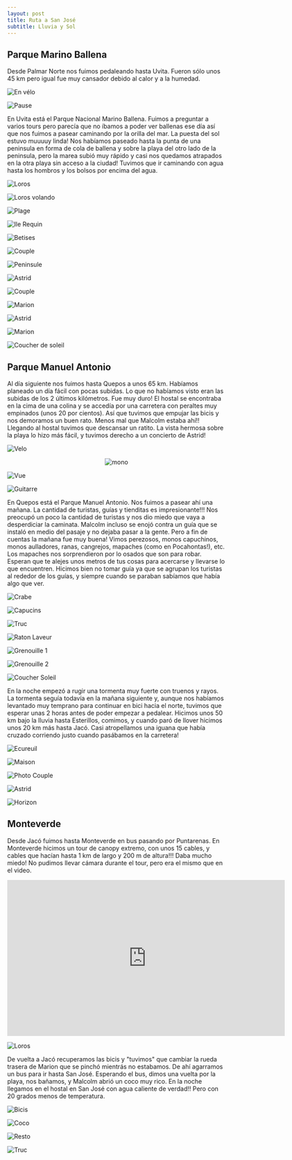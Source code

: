 ```yaml
---
layout: post
title: Ruta a San José
subtitle: Lluvia y Sol
---
```



## Parque Marino Ballena

Desde Palmar Norte nos fuimos pedaleando hasta Uvita. Fueron sólo unos 45 km pero igual fue muy cansador debido al calor y a la humedad. 

![En vélo](https://lh3.googleusercontent.com/7RTQEHalKLNj0cTx-_vedixbrDaIIo4dLC5CR8R8037Bwq1O5IGFjY-K2TAJla-IFADq2Sdzs1mgTb1t_dsWuDw8N8r0LiUKIGbHSqhMYjm1mrFRJjLtAoWG4T1KYBXsIL6dqBjQVdLw-aacWjAFHw896M9HLCRzrcoqjFrPMAYzChQkqac6DwWyMQvoG4LGddNOxm2ugQ5EcE_h38CHqZrwX-AOqPTi1ruVRDv-5YdCedumWeq5gJ6IjU-QQ_0frX1nk_qJr8BPwx8UQ2vLFIJQIZMHkeuB-zTRXHL4RX7yHNb9zohj_tR2sEZjuUnbvYZ76c_L5_9vSy-teBaC6PvurRsjVgNw0bbTtC5ePyy15lV-uM2enlaHpBNOSrCqp_iem0it7_wKLATdJW9erDAT4rZsQeYHo0lvwYmTJ7eClcaqaCJW0WK2oRNx2EIG6zFepmtRS0hb-IAGvINKK1VR1KKIODHrG1mQtPW9r8BQA44HAEZVvCnqCkBQkgk6cqaATBR8_7S2wstYycXoQRq3-clhmTlDrelzgg3lHlTJkksQV_g_kH8Gv8ue2H5pKcv7v28hZsVC4CRCqvlYzt6hoHcNeIC_P0Q57INHA7ahz_wfmwf1OOEBdIHa3bU6FKAA5OV1PEctlCch9Kp8AV5AKcwvhvppQw=w1215-h684-no)

![Pause](https://lh3.googleusercontent.com/VE6_hxT0IQjSUuDskDRT-f84TXv71Ii9Dn1_p6MD9auFgzDsSU0UJeMLrkQp1BT0hwuOGcpEHTKwSbWxPxJhgLLaHTqVWOrvczx_NwKkZqC1TsOH1GRO-7q3wmuPUEOHHHwucHxotdbVK-yRy5h22LNwCqDTaojysviLb2Evpy0SJ7BsW17-AFcuDRtM3sdJ1Lv38QgQPCNE_2CjrL4st-8uIjwkuriiCnGSDv5h1wYLo5Jc7BeeVbFXU-2Ym0GHqpnGE3FC6OKsNwTn9olL0Jg7zVpCMhzR0Dn6iKZGXQfZ1Jni_8gqm9820olxNIvojHE_xtrKasikrH_I16I9ImN1RQkFedQMdHthIYegy9C_7-pcx2DAZoiaR1QAZnqqXyFedPTq4j7GIkHi13UlIARevbCyCKiYg6Zd3dxBNZVWOQuBvlE-AMfnnNmbCEsj0OafJwY3VOFoa9zd8Uq6xOsG_sqYnezVVYmo_7l6toGpnDuYw77gL4xpAVxoUfNZSmpM4p95_ziIxljkTwQxbuncsbwEtiaZ20VNFt8yEciUuXrKqdZu-UeBtDEktbk-VKaZdwv5QL4qUnFu_z8fjKnhAXK_8LuihgkdL3OGHYfSW8w0mUA_Q9P80MyyG_DLZj-thts1AI0tl4s1uPpIsfn81N6NL52PYg=w1215-h684-no)

En Uvita está el Parque Nacional Marino Ballena. Fuimos a preguntar a varios tours pero parecía que no íbamos a poder ver ballenas ese día así que nos fuimos a pasear caminando por la orilla del mar. La puesta del sol estuvo muuuuy linda! Nos habíamos paseado hasta la punta de una peninsula en forma de cola de ballena y sobre la playa del otro lado de la peninsula, pero la marea subió muy rápido y casi nos quedamos atrapados en la otra playa sin acceso a la ciudad! Tuvimos que ir caminando con agua hasta los hombros y los bolsos por encima del agua.

![Loros](https://lh3.googleusercontent.com/KV60VMiXahLaCx2gUMEOts6SG5kdD_hh8pXQogZ5crz_frbdCsQCrXLwuGx8fk31mH8z4Z5yYzAdC6p25Ky0X3yRwXgp7TkKPlIbcvBjpAzHUxFxn52M643m_GkC9-9sF6TYbBC-6CGHwmkyQ2B1mGKvh2EOp5AvFs8_adkcL7p0ebZJ_5GXtHTgy8sdkIetqhbAEuW0QD-NxJCi02lf5T4iFGdJlD-FyTIUFj8STp3IWATs4eHZMmL0fFR7hLSbRLSvJhAdgmZBnA_s9PO6hDDhZDLHkg5gfgEP6tsxd0MXufcWk4LTTpzbs-F84Lo7IUjH8xYpbPYyrCzvnU1ryIhoBaPavTNpiVfS35XPCflOP0NJQxnUM3EKYg311Mq0X5x1_Ffsge6-yVMq9IKO6r7-gUF4RMqVQUhrTc5uCB9s0m-_0vAZN0wqcfcgz7bjO2C1EIaxNDDj0q-zjRwfVfY1mvCuMCdrVjlA2-zEa7b2BtY-Nd7AzYpUrhyMud-NTmHqqI-z4wRCM2BikOn0oj5NkXQIH_iMEG9PElx-tGxXvYvxuSS7463qBZVOMDxc2F8_qEZ48M4TM5tO1RTVH4edlpCltV9hGif4em1--4kDJskgXfiu-1eB-mhKu6tJed8GXSLQZe_yGccAkj1HNJ2s3MzG6P1POw=w915-h686-no)

![Loros volando](https://lh3.googleusercontent.com/opqQVqDZ4dxDnLxvpuT4Jlay23XWVe09ZAq6_LrBFPQ-gYo6SHVfhmgi9lNSL8Ody13Oncj-aH-Pxja6VNV8orgK9ugZhfiCq7nbwUwFK2WgXP7peRL7UAg-xP_RwTVT0a89zLB3KwnThy8y9hWPZIrX_wESipDphoeApz58EE5HRr9ZzIIDdWSu_5BILSUhxOrMgf6fGvH_U6UCES7WgqP0ubQ_uY3ThatDBS7_Xc9nwNpN55Is0CPAXLW6EOGE-4HtGCaaSB2DhuS3M7RZrjzEMATnFKSIsX_EMbc7yYNkPFnFIe2Ygujrz8PhVhgUH_IwgA1lEZOSlZioJzq9_OId0JC_vocMlEr3ZoXN7zOSFse4_zu1OY4Lav0j4Eu6sbTogii-4SqdqGj7v0aVD0pbH5Ieg6WQ5Vb_CJrLVqieCZuMTSv2Baamy6kjMcMUzJVR34DDyp4LeL4P2bOvsf2aadSW5zkKIf5mnRhh5AS2TNFDtT9Snnfg8gHkQYNNvrQDpk77dy0xInp9HiOMZLbOc62bic18L3dud6nrfFzYBYxJoeRFkw5kx4wjh9JX065qXArk9f8YwVpu6vEgOp7S_q7_aFl3ZrxdGBhBLsGLsGkgx1x1kZQIItf3yLWTbncTQ8W06XCioUZIpQD44oeOeMJO2sYapg=w915-h686-no)

![Plage](https://lh3.googleusercontent.com/r4dx_mUZhbZy0Gdmvv0ipvQdqVQFIZzNDrNZSmtEjHbbesqZlAO5ngkvhUHMOk8pgtYfHlz5xNfum_LjHi_8mdRtvaHq4JOOoylNasJrnE1LdzUi9GYsnCMc8ac0RI_xzpkP58XpV8IBbUZUrc4fks86uNEcxqD7AbNtYdUomfsYSgb5YtVJTO21mGyE78pN3IPY_XFzH9187hHYiNmWyD32xg5MmWIDkCdvB_T7KPYPxpbpQicet20YuV8Pmyoqbsctq1X0UlsdvBRjNi3odSrG6g7UcjvhfU2wUOemjcCOu5QO5bVr6gBB-6I_PVGuJBMrRAdBifkdygVQE78or9wPslEUW544rIJQLaqezLhzpLZBE1llCD70KD6CSG8e5R6rNthI57zOFZlKLMRuapjjxw3R2cSs8IQMDX36gMeZn6ovU5IbHzSNuqixmXRPWsjByiUHRbL8XuiJK_Ay0fheLU0_Ez1jEjuAQnCxZn0Sok5BfuDZYLeT1IfGWUb22SlvyagzNyhv-QRMOJGQMj2fUBE2-IRyem885s4qmsnrJnOU4wqeKaYV9iM0w6HqjtodxfzwyH8eHYf9JQ2WWNH1_kIs9klJmYyQDuplRtiOXBb6l9IxXHiEMzsQxLKTzwo4CyCkEfFiS2-cdbv5QibkDu5-R_o07A=w915-h686-no)

![Ile Requin](https://lh3.googleusercontent.com/zkcvSIOgBP8h87DuLllAeNESDw8-aHRoxtRHtFq5Nqg_aKuUHUB7Eyxv71fEoEVq-VysiAMy89ZPohf5pO4tbmQmhjt_YkZYlDp1mABzO00uBmx1CtsmxGseeEx1l1xN8EGEttgDGvnFbT8wIBmRRbtmGHz1Mx9pEk1MeNW5ywWW7GFdvxXt4XgowJQlUuUUDXAz2Y1Bmk3UWrpIFYn5LOFWzwzr4vMvCdffJHNqEuxcRbYhliOFxo8MreR3LjosOuEvC32_k9aCUIu2lpqC8DX05cnl943qEAu0eKRYoxgr7U0KgOJPomUeT5smSSRVNk494Hhbi-4KY69THhd5rWGRmF-MGIb8DhHxEYv8zIKJYjzoiefSSKE3kkZlmDcWEESN22R7cu6w7L1DNJQI3atWrLaMEqxHGSDjcYEkma4p3i_NCtZaOqYAvMxuYRcD03KkbYi9cOGOPp0v0Lm8sfc4IWC_k_kjqO5PO_CmN6ifZh6QIB9t7Dpberk2HY3uJdyugWq-PjdA6TH6_DkQTxm5H7qdmT5gat8PBILWubzQQh1gOlyDmM6caRkoFEpIATCwp0rGCL3usQS8vMPobCscpjNEZWhOj_bWpJ-8e4o7ZVMgP5zLLT1ftaq4S8enbScMs0KAsz4wEI2Aut5Emk4s5SBUePExJw=w915-h686-no)

![Betises](https://lh3.googleusercontent.com/pjb7SGx0rB6U22CHXjAXVArogwM_xhgo2usO4JihVm8BmJZjEYHhLYnLkd6wintg0UTCS-S940fQAjqHO0YOC4sc96oLw249uTHosCEiaaYe9PoWldbstlWz0DGcXwCcc9cGWooEEwF1rtiCZnF7p1gv9l-iQMOcEEBQl5fSyWunXNXVBsZAWW0jEcSFNyILkQsuFN8wck_E-66b3AK_OM1mm1DuqLGtiZGvGckbLbqcVfqjHB6qzTVdUMCKIqiV39Bgjc-RJQHY-b50lyXlVPOOLptqVx6EUL3pkpKw6GLEYP4CNqICJdiE24EWUECmD0LRStglXEWsKt1XMeT6dhk9HRUzOv6vOposVe6FXpM6VeEkkEw25Z07oz4IuZVOVZQDiB1NjIAkLgajxVM2QzQUbDsnTX6GIF105L-XHmCjpQvb1sYuG-7QNKDs9RvbtYiHcOV6myGoY9x7FwR_3HBg4ueyPBYH6x-kd4HoqESA95niIAqF9CZNaTVd2faZXJhYX6_9IEmMHwBiGR-hed85mvamiPDFfMWqLoS37eRl_bIUOPkIEdDnoDs9_B7lQyeRtLbGPvGlaAGgYlJC6WRJwvDd5cIZM7o6uoL6SFFHESAlVR-stbhHbgEAmeg7neDK0wY4g1fSTPeH20NEt8-s-uSuHN3C9w=w1215-h684-no)

![Couple](https://lh3.googleusercontent.com/RUcWGsTEkIr7XyJUSKTaeZvsjgeHe9QvTiLCG2hMl3bcRRn0NZ9x5Gxcd7HCCoJJgz6Tvivdz91lF8bAWeW89NrAfoXc8fF8xvbG6hTpHUDVfJwY3A694HJ-2vu8vtAm20RhPlcv-_XO40rir468lQf7eYm8RnDsLlFt7vERyULuDrw6uiuGUNTZ0WkdeJsOSC9IF7zsOGYx6SoLUoI6vy01QujW_lkgu1InBncNOedjvE7c5j013AGqrZPG96OMmnzGdCY24kNiZ8fCQqgaFCcM8xsrvFWx1MW761P7RgANq9ZvH6cZJuGMWoN-0zJkxUE9PS1msXeaRbQ7vPtZcAJz7XKg4JB57avYLFD9QlRqBHOf1xEKkGTQypH9Wjv4GAx1tLiKZRBdPBPDBtr5wFL9bInANFuUnjFtP_nX-22_BnX7ku-wxNkih8sIU3_PLjHSsoaMklahPdBlau8yZ1wb_TZSx-HUGVwroIptImDGRLTIW-JTBcyuBYDUx1mdtlFmcJFu0fqYEyOrfVteiEovJ-1ERT8jqqt79Ql6ACqTu5K3X9dF_OVYtRysLkmOKvvgXBmUIpXsiPMJGHPfu_kaEWtYE63fAqfSXHJ0lhY8bGnj60raVZ3VrNEP50A62oZc-BmYH5eA99L8WdGLbWM9aq5bWmzIlg=w1215-h684-no)

![Peninsule](https://lh3.googleusercontent.com/-EMEnirFzt4SwFyuS7ONOcKYNQicOTpbXbTG-j02-60C1YQ2_17a92jj611teCUrWA4c0tK0EqjF2iq_9fag9ACQl-Y8YFjq518kMNxiTpfI_zjDXPJxjZapfLvKl_bc9hF0nTnHIL39rPzuoFSHrcPdTNDz6P47h6cGJhd4rzerKTxLwsyVGU8i1VkLDaEu9XAAvtnyErLS4lykd6CVflDbxj9lCgkHHrGhIZOGY3ZhI-9sJYGZhgIGapEjWL3yx3a_4x4YDhvLSSuKxNLsxCVvf9PC5W1LFDPXtMTtu7d-xzm212IRjQzugn-zSb-rM5IEJWsL96IzSqAYBWtHPH4SRFqVkj55uclFwt_qBZfEiSMwJORGYK0lL9_a5vPSjBEUtW21s6f9A_UEc94fCPJSou0cfMIOYsDO9PeNYhqU9-LZBvyQkMtwkn92SVHPXurtvPS3OEAqWpA6gKQARXYaSMIbR0z2sYL-9mmbu910CGQnHCtJg2awhxZPvBMhP64bOrzLcGoYafIc1k3eb91wsTpRx7xZNtOWzNCMcXhxPMaaY-et843iroo_LfZ-E7PX6_HTIYqjB__WjHlJep9OyvmmU4TIxwlogZ-h7pV92NFHAeZ9QxROsTMfEDoA6UNG6EvfbmnGRZTq06HGVZ2Y5B1PKplppA=w1215-h684-no)

![Astrid](https://lh3.googleusercontent.com/Qd1w1Z-KRfzAXGLdNbnPLsC2HovLdpT2VmDdidCzFhlh1NGUs6A-PTwjhRDxvGVQegm3uQg-VnOdP2i17GWJL_Oq27k9lW-yT_JPi1g63usAw1I9pb7DEDu0IVzbFD5qsygQtSvV_-3iHdp4mDTdjpcmpWqb14fX0h5QVojUVooWq5dHRynfrAMEzfpc2SdhUmgZQIkmOvfYXw47Eqpu0ziJDPk_7UYHxitKNLnUi8A0VlrCDW1flcwBL0v034Lg2oeZqOhOMlcnPgaC-nvOFfM7nIFG7lxzdwml2FRqIviz8wK-rySXz6xWtWvOwH-n6JzmSKRKhZElL_OIv6bdJOizSR2vrttaQ75BfO_9ehU-qd_pcz1oo-WUD-CDlDOZUjl2T2V-ZGfmCd-JVuuBi3wbDNc_IXMYbyrOVN77VoBqouvlt_wJ0-Eio6flwzyEqADG2w_wEwgnkrN59Pg3GXqlM10LP4vqnDIdAaAo8WyQfmZ3l4Hn52aLMO_xPswktlRIPRoQKaAzPyNBnnywbv5C0CQikDDTPcMAYJAb_r7sxP8eiMXPgw-3qrfc36wvdLTn7SMYXvYe1gEGpgTm-tEkLCnxAIYOArBdZwVZrEYzl_1MjYxu-nhG2KwrXLVMVN3sVSN9QnRzmw5OOTMUR85Ll0iUTXcemA=w1215-h684-no)

![Couple](https://lh3.googleusercontent.com/C24RSitxvGWsZzVhwkoevbYgtIhhTLTHXrgE8uTk2LzUcX9BY0Idb8rvZzGdyjk6-dZXtK_O6fPzTeJtORVMzN988Gi6_TXR88wRrq40n2AGbq7fFKGcEZhW71M6LQZR3kxqcXOuwtl1xbNDI8Fx-9k7UZf5ibagx_PFbzzYal95jlv8c8ioKGuItWKipwXiQNfY8voxlK9DXAzkksLDdlAyIvs_JVkG3OWmltgaDZ_jrUxSOCWFFEbSH4bTVj7MWZksAQIK1XW5ZL04YiCFTwYFilYId3k08vLgw8DnscJWc57fkC-sVspQ8b6sPlpQ5M5foUpWEKz7N3w8agQcG_32iDsXLJefvP_eR-vVYEheK_HaTULTYn7HTd3JG2Zfg2iOfd_aeXE1rD0qMWFv5yx1G4pAnDPK4MXgy7nAzPTAwZjnGJ-MbCNau_gkPnA2dqvtRPbeetzC87GICQQpjJMOe43EaOCXrt0F61_zBKDwS8azC-zbrmbburFEN_JvcVkYUfpppMWo2qDisrMNqJnoj9JqZ4CXfTrm1PLz56rQFRAouh-n7gHSfFSzrPUHecORbSOmggVYVIIASW_uKQCi1OPMb1usT92mvV-X2X2kUAkgqM89zEOqHINy-qqnKOaBtQnRyZbrSUMmyLk5avWro121YNVmCA=w915-h686-no)

![Marion](https://lh3.googleusercontent.com/Ak_gjoCF7ywE7FwKc2ythKFd8MBsHj2DCqpGOkb-Ww5UONhjwMSTHxRj1g1_ez4hueaTokkLVQR8odvJmSfObARipf4siv2RYMy-qTTdzBTPkxAFw2tNBKEbdbfCaTzui1wqeYvrA7Jzkxa8JIZJZxsSRxVRFc8pheu7tuohk5vlKrweKWxyZH3e6Wh9_2VwX15l-AxKePlj-b_AvxR1gWIu1hOuZs9HrroH4xv6pXTkIz2BPmao2KpZkByVvn9M3umm0_-uWNNYTyNquKBmDuKY1ocH7PXJaSKn0dS8n5fcRPIogQdYKCT1lp9lA8pDonHBDVqNZY8M10WAPA6gDeGgnUddBpofNg33PYSC--E6Wv9aaMrEkbRbTU_rZx_6WuvCUxWvrLPz7LbzrmnyQCRMlwWtWBb2LafH10usNkSYTAOjIVZ5aMRKFAxXyRZ3FzIqBizzowsHzaW16ZuCi1uKOzp37DK1iBwgRSQ8APmJTMRJpQr98v52zsaKSysezfsy207a9qYrFGmq6jvZ6iYQuh70yCP1RP4P5uGTT33d7XPvaJ5sKQMUOr_b39UuMjslr7364dR5-jeLi3E4PvDRwElhFfVv0PRmh_-nwGZTaYM7TZJ5rGERYgQc1FYlZhyYBHzUiXVxDd63rQdRjalqMqOmLEoJow=w915-h686-no)

![Astrid](https://lh3.googleusercontent.com/Xpbrfho4M4fcGc7ERLa8xsBay0HqTPFBDa9OGhCkP1pLCFwv5Z1ff27J-e4OnK2VGwLC0QxsurCNdOyj6INpTzwAwiG1JmVnTFJ1W26OCJPkfe7n30iUwkMUtLADsXqjLDUqTMmQWp91jGTY_toYYQjODWtJqG2MZyE_qDUiH7xOTzYg-qHzO3DTHSMo92Vod8kzMFiIxVKuqsvS5x3Rbu8K5pYY3sb352e0fzFh188tu1MuagAPpSfM2f0iEhGN70CwdC82RsvdretuvbnR601QwQNaX58sC-BkTx6vbkHefr8vI3aRprKzjLrxElfsvXnllJEI5TEp0dNQlQTRvrbbV7UD7yyx29t7k9uwtDOU22a_nyhNo2_N7-__bon-ysVDhmAAeJ8iDUbp764-wZeGmwygpEczGjEjeFm2Nwfjstm5EDDjqW6D7xOMmuCXzoQAzzVH3wbV8j8515mnu1uh_vNkMC_CAW_3n-POqYJ5OIF6yfvy7X8rWh_x_oxCfyVimr2Pc8y2BbZoHMSXM0tJ_kCUmhIeme9mu3u2Zcitp6hale99Jcza8pDTZDdXADeLkmjr6limqgE1HebqO7xbZrwqpcDFbJvOcLVbUUOkfN44IfrEp5PB2q7wxdTlqsGFMgiCehdR8KjHGHYCIEbfR7xLUMuECA=w915-h686-no)

![Marion](https://lh3.googleusercontent.com/m1wtfX-2YgSCvkEZdCWsp2Dc9DyMNaAKbbwzyiUnlF77F15Gu3l-AOtJFkGfMNeYI6AsH-qNEIfzVjTHwlq8c6syLACmmuGbuaaFss9tf8QbsT1l0bwlTvN9Vr_EAjoLAvFabFuEM1uOWoFCbeXsPbP_VApPvYP-g2jGT8_gltQePipxfWtbdMn04mRV_UWZ2tADFPrzFVsotpPUp6fyUh7CNB9Ite1YIsxHp60Fh2fbk4Ubru9fSpgQyGZnx-9s0k4DwJMsHOqDkY3Ib6uCV-bCz_lZ-EluCBU1yxp7yvi-DcFJQgrpPN7RhktYgRL1hZF474-lXGlBA8dH3LM7bccogcdCBHIJ0fB50lJ0AbY8ikB1ewhMrlCPGvYwXOWH_P55iFtqErjxugei0DRBNKAVZTQKjpglXYiDkbQ-XIqboW5FdL78jd_ozGPh31khJxSFJblSYGIQWn9lDIgUhPFXM9f1_2I-lhEOtY9Nb7N_a7GQWroencQVX3yWiFOVcnjNWX83IV80BBzkJZWoJGs26FAGjtc0FFb1awdhhzAqdjCL5Yl7_AfTaC3bZIi9i4vUxIGhyigmDfw6wMGTFpXLQwBRHSWh3MgmV6FY6i5g5w8cDoeefGTMx_sIF-9nJ-vPzoxMoV-nq0lVF5K8e2MSxZDdUtOnVQ=w1215-h684-no)

![Coucher de soleil](https://lh3.googleusercontent.com/_WId7Rf-jfTbpYDGSS3kPy0pBOEJQnwHhrcWG7pjV_WHdxra7A_WkqGCiVbd54cz2vJyWEPyYCKkcYgvFoQD4ZFbVjWQ_wgOU8hl5ukFlQsGdh-8S62rYF4U6MxPDpy38a-7vc7gmyQ05xZTwTVCY8N7M_2H4hVoLVRAPql7A32MC4h5jMMkDs9Qv5WAsJHt3kAIeuX2rAkEc5YhDI7L-EU-AWX8K0UKaTH0BjIstV6j-yyHHgL1GccBx7Nw_jT1SnuKzO5qCnWHSVqO0VePwN7wXc8SLVw47wlS4aRipZ7SkBGpAI-x--3qhBY9PRS29-U4kW7e_E3Vy13bdsMlIBzUeKYJOewL1Z3TmVfZdhK309SoMxSjkOJrpWyhDD1oU-mGzPbAWl_eGw8A5lS7GrCRdv6qNgszQ8SxohfjWeYM0FGy-Fht0XGvMNWpLvU61xpfKMkzg5H4YvN-EDH1AFccdR_iAl3Tp8cKRZsee7AONqbexoHaj5G8ATxyth5m0v1YTC7VMmZDGwGvYBz8tMoMTOCFMSGlWoBxn7yHqRzbfImCmDcLHvMLNk4-Zln7n-XCq7DmYewxjWaBna9omUsdZ4d3KEvzlY53JdvXvhCYIOJQesTM0UWfxkyU8HBWxGQel83URDJGAEhjI1KHbEDzGh_KBpYyyw=w915-h686-no)


## Parque Manuel Antonio

Al día siguiente nos fuimos hasta Quepos a unos 65 km. Habíamos planeado un día fácil con pocas subidas. Lo que no habíamos visto eran las subidas de los 2 últimos kilómetros. Fue muy duro! El hostal se encontraba en la cima de una colina y se accedía por una carretera con peraltes muy empinados (unos 20 por cientos). Así que tuvimos que empujar las bicis y nos demoramos un buen rato. Menos mal que Malcolm estaba ahí!! Llegando al hostal tuvimos que descansar un ratito. La vista hermosa sobre la playa lo hizo más fácil, y tuvimos derecho a un concierto de Astrid!

![Velo](https://lh3.googleusercontent.com/6t6g59XZ7TR9RvCftB9S-DS2p_dPBkAyFVI7qJBEwyUU9FlMVbuEMPJ1uta8ex0XnPXPS3nyaPLPQXMNEdeA_w1C0ItNQrD5slZo2QbRLnX_5wB0EmYYzYIOlK8tTpAW1eImtFgw17Z94lTjAzyWsCYdkDQrcFlOP_8cY9CGXxamW3sk4h7t93JWS0fdahR-huO-qyj8RckzRuQ-TVnl6jKcnWmMRE5ytykgVT0JEWWUPqo9ebCH0bSNS-Kv-Y55rDxWAVTEuqr2s5N9x0npqI-_Be-uq6S_mIVo2ZJV34QFe_6ykYzmo2mSwgLSA-yLZp9OhGW8pyxEssJ4lgZbM5f50C_sEz0jwRv2q2YUgqZ18Xt7kVRHGs1NsL07QCbY7NY1t2foAPFqvHfbtkKy5LUXVnICaBJQWsLrR3ov_40BaYM4aL2gL22rEeBO2-yNmy0Bn7nd8nPIv9eS9VcbdOh59LhFf4maNraJg2pWINaqJvz6jVJwpmJ3e2vPly37xkuDfpmL1zFjv4UfnZflknJ9DZa0AYhlmF6R2h7rrF6NaHFmJnfOuPj_FVWEVipXePA3sa7fMEMWZAEgQxIERZNB2ZhM8FAqFo2WUdbHH-R52V0IV-cWYo0mzqwVj4Pi0ViNgYXLFTKVKvXxnz0cGnJCKCyluRtVdA=w1215-h684-no)

<p style="
    text-align: -webkit-center;
"><img src="https://lh3.googleusercontent.com/SF74EsZMcPkvrRTfqcxsbqUGI7eBrM4JLHYF4VVQG4zmzcQQnbnivAm5Rh0Dk0pqa3Gsdq2UTt77o4_anXIB2cQGijZY85lVlgsxf_TgVXkYLukN6bOOSX8sv6p8d7S1_qhd7duocmIKwhGtKsPdSZywRgSEWfYmRVEYXiRtgdosDLg6n-PI03HVZirwX-qsmQtZn0-lZHD4nZk3Pbp_w6vw7XomnWuK1PXS3bh6xnXhrFbdMP4AwN7_u9R8iT_Zh-8JG-Fs8ahL7VHt-hyfblGbhwPqwAeoJr1cQYDjmVHVW2z9DgjhNsXDcy29gdRauGNt8hZdZLRmyL6zE1szaRTAVMIphXpzZWMjMM0ZAjl_Qd3-HA8Lx430Rkj_4k0GOl2xaCio4yMC6LsdENNDLRPTtmELru4VyVocmsYI4bq0AyGhjhLhiGzTm2nFZtFBr7-gLbCy9tDr8nz1S3ZoE604ixohNaOD3lgPSw705Vyb-5VpFNyRijq3A9DjzqhedIIwBQWGL1USLSeopdmMw3Vjxd_q1TE8_V4Q5oF8Ans9zbu-h0ev3SB0V8FlHBtBzbcRv_oQWYURWNL8R_3ObhhzPLK-n_7l_FReabrEuS0Y2iK_G3eGMNanSu-ZM_1236x2FbaU82x8E4Tx1kvmGheWNvGUF-uJBQ=w515-h686-no" alt="mono" style="

    width: 60%;
"></p>

![Vue](https://lh3.googleusercontent.com/Njrt9R3K5BKBFEoewHAnQfVPLT_WqTIR8Q9SxWuBVOwCQ7-o1K_sQWJ71Uv4D4ho-0Z_6vwZ9BqAqYbSA4up5Ds4laHin7pIAvWlZXIJ6-mDpjmFiZSvcqiJ8f4m_MNmQqcDcrq5ojEN4ECdc0GAEJN2SpSr48QOXxAdkPhyKbqt7FUDzRxUEv6Ewqxa2bF_s7Iq3jYshCqEPYhVNB-pU18laoZSViDZSzemhZRQBBxlgEmAVPt4FM6YQu4dV803F8XxLiQuDGNfGXK83xNh_bVR_Mw8FvrbDi0palzH3xsdnzxCALNNsgjktSCi4QQwKhE-QzfRoFYzs5FwnS5LZkZRo6_NS_qwF9i8XvFK7TF3xNyVYCY3XG0HLp3mgJj0ErPeZmgVLeA6lG1hRu3JGUYE-9iEF8ScWTBm-Dc5bk3tQnvcrio8ByawEXQaPXMobf0erM2wfhvRybCHrfYBui7KDbidAmA5NbGNZvZ5aB2tTMSj3nvYrKCZmuQ9xJWW0r3aRF4LSgyzkyDkuO7yvgTRxyzcv9_kvHKfrnHhOWNaZ01F7gXZrs4H9HTbmeu2saAbqaWRm4qu0rABKq6fOStoGg8QNjo4lfcrbgAMHekZH79OSnObMLbUI1Xt4UsFmStfbWrzKnpvDC8T_1fP7BLK-GxY2KpAeQ=w915-h686-no)

![Guitarre](https://lh3.googleusercontent.com/pfX1oVE23lpcI4IsszBQys0Hk4ugUBQkPeKYQ1wYMQDhnwyRilGshnH6SUNyHrYPupB-truu0WvhCx9ERB2BCh7yENMye8CS9al9qoKdHXb88XMaaVk5r47gDMlOQZ5LyWBDjs0xnbef0VD8iKCE9JZjjYhQKz1xZSxWG9ehDUSTrR5q-mam8EZ-Ed6uKVo8NMVinzTjmQIKPGhF88cmQ0I29Oecxs5wa8bfLntVYs5WHUZZcUMJzb14LaxbZ7nfy8EIsqGsADA6kxhYmK9V34jnu2KXGj1MjlV_X1nPTN9VTOlnWrLrY-rPSVNP40tSHFi4rmgY56lUn01U9QcpwSx3-nCCtrdrYJABvDq6QDXcW-TOx4yrhAEkQ_4cOguoKQCBOlWhzXu8JyvdVHF_a4Tkr2j16o112qKQiFRJ0oXim2KUPSXa9l0x4JgB8Yn_4pE32JVpvFOqqo3H8gPN2s6dvloaa0yKW8ePU39tBUnUmcR5EF6CqKMvaPdkshEFYp9JQWmFwXqsumgbjx1awySsyvFu5o9h40rBecSqB44onV0J2scnoCy_LJ0tUZIF6-QzUK6J7MIoBOmd8i4NoM_C0lpshZSsjqHdghsZw4PF7ijIewNIdX3neGpODh4X475SB8PhIp11EXp5TF1p1nI7SyH82W_bOA=w1215-h684-no)

En Quepos está el Parque Manuel Antonio. Nos fuimos a pasear ahí una mañana. La cantidad de turistas, guías y tienditas es impresionante!!! Nos preocupó un poco la cantidad de turistas y nos dio miedo que vaya a desperdiciar la caminata. Malcolm incluso se enojó contra un guía que se instaló en medio del pasaje y no dejaba pasar a la gente. Pero a fin de cuentas la mañana fue muy buena! Vimos perezosos, monos capuchinos, monos aulladores, ranas, cangrejos, mapaches (como en Pocahontas!), etc. Los mapaches nos sorprendieron por lo osados que son para robar. Esperan que te alejes unos metros de tus cosas para acercarse y llevarse lo que encuentren. Hicimos bien no tomar guía ya que se agrupan los turistas al rededor de los guías, y siempre cuando se paraban sabíamos que había algo que ver.

![Crabe](https://lh3.googleusercontent.com/KxXYtWngNlFeM6rYPK88oH4QnjD1Ztx3oN_GKZJ5RhynWq-v98MFeqXvhuO4hHH7TYf2Thofblph_DQOj_Fk7YrpGXnnEySvuffQ38iDqZMog6HJDMc78EK_PiniXRycZn3ulF1PfLN3WseTlryLEvG1vbQL2S_6Ktja7bfs3gXSLAgFEsJXMcG8rux0Yg27XnPlwft0zLbEpq0btZhyk3e-ZGLOMyqWiNQUQi3EG-FyTIRXXp8K6xYdKsH427RFtHI1tdn3ExfB_OySFw1h1N9GzKnWdqoaLFd9yBzd9To0Cs9-BKzZs7vUlgCE9pZpMlWsk43loWTmeUyMkk0Ix4dzvboDKQwnd1nCBO2FEBGVWG1jrwNc3rC-5LjJpYKretfaXxw-FD9oIpixNiyWJUjNRCjR-QY7CFctlUWyCDr-aZMlBKAEiSjluRkPH8-aDoxb0fdU7FMozPHceULKQIWQfDzXuGB-MVMbAk9QH4MEILjAj-IxGi14wgiK5dOwNS-ihp3cQAdC21fW2JEvCc549oKIVF6OToiTaPdoQ9YOWaz5mwV3PPuX5gjtCxAJWmCu0dD1cEA7eG-hYg-dssm6xyZrzg0wxhF3-JX084P1v3j5DSBKkqJKloF4drVjzO3n-WLDOoQ-TQnCYrAApE2zhkmIBBQTFw=w915-h686-no)

![Capucins](https://lh3.googleusercontent.com/2wpBBcwGcnZ72hJo478PiHLH6g4shfQsZ6njBwJAkPGH6MXTYI7qIzJ2ny-UXXdlbQ6PqwXO-5lKTtK5epWXe4MphbaODTKezSEy-61NFzd3v8zkRe6ZzXMzr_aJ6f2sI3H_BArR-owxncOQ_WbyTEdXFhjB-VqwsYyVPsuDYHyEOuzlK4bwP4RhRwPTIhbCj1E0pTdluP9c7mS2g5lrzdTYrToUOHZ-dHfIbKET85QP0uwr4zI1AoLeGmSKG93aeiW0Aa9-shJ5gOPpceljKmK1GdQCwAXydPlJWI7hqqkVxppFJi0QPUAjJqneablIN9Hvd3zwK-_98RwBESuEA0iVMjVPSwcyFigweiO8ll7wwzvfTS8XMQTC9mP7Zo_a1jmwQcYcKjC7I4ON-Ze_cjTPoQfx3kROeAuK3XW1celKe0MTkahtcqqgIWI41sqWXRPUMLzRy-55gSpPmKUEGgVW7Eppz_PGj8ljK5LzunX2gypuwuYgqU_FnwWFWti6bEwCPtnN4pqwp9JugqqwI0si1GUran_Mt7JrfbCldIYNVjpMHMx4Kw2AoTw-KEYnHZ7-SIObNKkin3IaGNIIMXffOVhtrvpVf95W4Rs6VQ96Q8nmvWY_lMZR0LgT7kR87r5fvBUpQ0P8bQtE1cl6DME4LtpzrInKYw=w915-h686-no)

![Truc](https://lh3.googleusercontent.com/_vAKEhZnlgcBnAA02ngFIHVqPTjyL8616ZeVPwmGnSoyhciXZPKpbVpWQjjh099KLQG3bHNwkiOjIbvHhwHmCNVaVdLBybqTYD1pznOmf3QGFddIkg5O1IOaE3EDYLW0bjfd9wI444m6T-TZKzdqOz4E4zZSvtRR14j3Bu5kpyqpduiX_YDUdISVObHt_-bZ-7CCzjMotC0MZE52YrtbuEGyGlDZ85LqsX7xXdbXS8Ii85cPLmMt2EQ-KthlhXqg7-uNtSKTTW7ZkAIizb-0I07sB9cee_X2Zo2dF-J5g83r-gWA0XhgAntXlt5vFjFJdJj-md4eS6wM9xCIwk-P1_StzFo_GeAIgBf-hjKbcNoGvYkCfcmYkJG7tgIgdv_fFx6NODc_hRDFo_nwEzOKRYCupfYspvcsVeeWusTeoHHQefZ4I0gWlUK93Wqt3XW6ZTk93sh78xcvXpZQ3OSGMdmbvRNHcuBIv7zpt8Ox3VzHUUb3j_eYHyBPxrCtWQp4Os_Hw5rnnUBGE-E6MvJ7IWO4qk1sL8hK1lrMtwHsCTVxqucNQLK-B74oK2kNdyYkpARwkc4BHltQFaIzHGKb-Px0lVy_FCMeOQ7_salhIkLVMIFhxyHOny7iCn9kWdTCvsKpdpWnOChbh-uVvOeP-NEmrZg4rJnKKA=w915-h686-no)

![Raton Laveur](https://lh3.googleusercontent.com/190GDg2248TeHHjs1PYv49yYJxTtlzYguXPgCaJp-lozbsU-_CBRJoLFnWbv61DbRMWywNGxuJOBZYdF52FGv3nw3LoZcV5hRhbJLMwgqJkMQCoWHljfUks7RMcuFtMxmX618VwsMFvE95d0MjpN0PXX7DDoM3KO5OMQJA0VkpVpAajtuLUV67kgwq1wGN0qwJ2nOIg_xvQJLmiB4ZUu7h4tn8i64BMiHVTcz22RR7xnCyXOqU9qK9iJkkI3bzOwZT50nz_YppLxFdRzPGVqrEpybd_WIJIJREPyLkwM_9u4oE5OZiMecLoShIrl1HDFFneiwnNZAe1be53vwKv_Gt1zZ9YrfO8ZTTlHUF_bWi8NTwloZgHjmoqo9SEs-cR-gUPwsrHfhZRd82RcVGcIDY9c7bf7ITqLkJNPQtbBRofRza_3NKZQ5WEmVDtFJ40Aekk2wfbPtv9SutnwWYL6AMdcMXnkrZtFapN6swnow0kbWMTmcGek5vbIpjAXrnH5iTmAWAohqzm1_J0HWYREQyFGUoyrmgdkvlmNoP7_kjikrJJdzImKHuDaJsjcjytSjzzmU0bq2wj2LofOxzuZzWROGaY0CiC8bxcZPnKJIJkIgDlZU_3pAP5HtuXIgIK5hRVVCqC6cPj9IRDLBUqWrjrSAtfGraWpdg=w915-h686-no)

![Grenouille 1](https://lh3.googleusercontent.com/-zB5Zj_ch-EHUhlGsOMrqYyXd5azZaw8h6Y3ueYfCw9FR4f1qZapumwBDoc_xtAxprBPsZw1BDoyq7YbS7CFlKbL82czDWWJL5TQ-L5TYPC97aJ8G3N1lHmRCLiMeL4CDX8cl78EsmTs6JVqSjrh1a5Nm5xSbKrsY76CSrm0E5MGcjUW5t5_B55kNWHjSHmzUoSnLVpUdPrEr2R2TMwENIamdO7bIwOeY8Mkz4GG1c4TZSxvOSiUfZiryHEWP57mkSeRYIsh-HUMH2uTDiVgILIjcxusXvABznPvZw6cBTFT1tJJ5McgwLVuwFVeh7FSYadF1nLwMSb6AXBfP5yRxpTjJ6Tve9oY8inEoXOrj0Vz10ouR8aCX2aX2DTcC7h9V7OLYHhPzrxoHhCBeBPAx_IXIQkG-LXbIkJ_Yvmh4eBiV8YgkFmoLJqV77BSZn1cuWk_8P9tYvEa4of7o3wnFG6RNl9KDkqyaDhB8tuLHnqfuNaAyeyZFE8iFsev8UTQM5ApySrsY7kkg0xZ_pdjcqDstdgV9tEkCZaWBmQBqgkQDj_2HUqc-J4Ph_nqTVRpmNc7kCKZjMDO08FJEv4sKIXEnZFfpeulEC-CzAAKSZ47J7UNuJfaL0tV4GK6zEvL-Bl6GrnGHyqvBBOBSGzGesWUae0CMXrFeA=w915-h686-no)

![Grenouille 2](https://lh3.googleusercontent.com/aiuWazP08157DFZoNzE71k9NkW4wdd6WKwAD4qY6xaiW9qBt9ULSo7w0EjFzjnnDX5o1BUw_uFgu3rZRn_Pz3ROjIDTs_1imZiZFMjbB_MKBn7c_osVqiwAZaM8kPsCdpbjgi8LaEt_vZiScnR7gEajTxvoO0n73z-a2h6ispRO0seM4J7wIMGk7pK7kjVC0z63Q2shFTAc-jNK-lQCQ1p0ALMbspWlwuxsDyLbIk0Dhy7vh6OpBW-38lkPDaDUfmnF1AgyRksltXXkH9GoGMCLeNd3TxgZ_6uLx_29zVwX4Utk9x8iG7Q5HlC4hMy5KHGnPp0IWCGXWLGTpGwn1OaZObSvVfCOOETStcRMbOD8qchTq4bgBitAlrN3sTUpJAxw1nzvFzkNGsQV1kjjIplUiNo6MYf3-qFiraGLE3ggcoWpfm_X7auugx5M_8J-08mPLG1y2W34Cliy6P1NhFvKROiu2u-8lrsOY-gfBRCt6kLZPoO2bA4z7Zh4QMaWa1Grk8CHsQAhsBTd1EUWqKFBuF_ieYtk13HkDTpd-CEUHFcHqS04l5LIkxVwoWMaYkRshfW4qZDb9GgzarPo-pWziAujE-RuEiH1vunufXSE5a_HTgZ-5-UnpYAp0Cr5cRTvba3Frpq3JhBUZFV_LR0lDVDVfsM8W0w=w915-h686-no)

![Coucher Soleil](https://lh3.googleusercontent.com/zjRVaknVYDlpJvmPL5ot4pJ7cj7Nd-rWPNIzE_568c6NfjrQS2S5B6T21s6tiwwF6obDB0va47zT6ZDZRTnrCPNAe-q18Scb3q6EZW2BQsRqBeqtXyZhnys8dYtiPDYTGECF5alhhMpBOxGO4XxonUR5Xc5A4zuMMPw-f6zUX4H96MB31q-KWbBGGUc9Jh_WyvNhmebaB7kQhzEURaoqFNbg2RGO_VdxJ2ueJMCMfbqLsszsnt4s6Jc80ok7taMOCYlgCnhGQCPE8eqrqDxyNoLz3foAO5TZHyOQmRuSqmOMA6fxJNNI1iaH_NJyLW5OE8Du-Wc6IGHqeUZc4rp1FAWrBzEuZQUNlzaFGU0RRb43q1QDAPuvxqoSGGDJGt1xvsCa7WzFtGenuwOAyKODnlLBajYXylBtG6k60oWNH08iLraFVftGL4dUe1zF9yI7qTLb6044qmBngnE8lq9IcxUAGnHYqAfEisZVcJzekdfQHV4yjD1WG6Fgu_A5wiLMrpYSolQj8rW20uBjBw8odz28n2WUyoo7383kDhKYjQBap3Rv593lrgYpoJ35cvMYFEDvpqoK3uW-bpZueGypFsI6nmw-Y1S28NUWAVYdzqHIMepOCb2NmNI68IhPQNkhb0tT_SzK7Tax5vq-o9KqTgKQwilt1hGGxQ=w1215-h684-no)

En la noche empezó a rugir una tormenta muy fuerte con truenos y rayos. La tormenta seguía todavía en la mañana siguiente y, aunque nos habíamos levantado muy temprano para continuar en bici hacia el norte, tuvimos que esperar unas 2 horas antes de poder empezar a pedalear. Hicimos unos 50 km bajo la lluvia hasta Esterillos, comimos, y cuando paró de llover hicimos unos 20 km más hasta Jacó. Casi atropellamos una iguana que había cruzado corriendo justo cuando pasábamos en la carretera! 

![Ecureuil](https://lh3.googleusercontent.com/HURBSthO_zQgU2wRvAW82RmHYnMmJxem8AW0WsUByXn3i41wFg6FwKEgFzgHnjgagyvsROKToqokPukMTeXpVxQ9vHDS5YJKJpYhNbPmBXsG593XBMddTGJXp5mMESJvDAmIlfLCx7hgvDKUFPv8IMHGO9ZJBw-ctwC-2E3ioJO0esejn4Ceo4pkM2ziXHtov9urKkeI7_Y72gqRCHTouwRWyquS4ASAv5xSvozA2tCmw2iyRHK1albyOKynP4PYBn2HRXRLyVgYYVkq7AsV1H_0tqWRexV8brphzBr1nSwopHiewwWABog_giGzHUEh2bCR4nyCCMZ1llygHDhXP8ZQ770ceCDavQjtYzVohNIiK6AUgzqCIEEOQ562EAv4A6TfZmUO3GUY9PHMXb9_uCr5e8BtWqU7gXVKtN51o6Zcljnh0Qt1d3BxmSNe78pAjEK1y9-okrF5WoBQkbYKjIcPVtrhb9F4q0c0nVRWmWKqXWyTQZDcHTstHp5ULqTI1lYtMMSIsMrarycVu6JKFNo32Ya_kebkz1k7HLWl8BBc9XwQZdCgDD9T768naSM2585u1JDDNEVJYVsAa1g_oVb-j2GTfixGrlONknTadYdV2YDyoOtmVWOxxS5wyF-QwSdjCSP48g77jmqyeq472Gkoys8V8S5i9g=w915-h686-no)

![Maison](https://lh3.googleusercontent.com/OOEdqUaAGT4Mqnyg2OzYTofTUXsKnXdU2g8ZUwvJeAhl48b37j41zR_4VqHZzMrsQDtv13t4P6Pf1NVJrISaCIEqramj0qMYuXNXLlYK5QnR3e0jkwJNGDQAj7gMBl_sG8jcmrOuoyL8tX0hBP8xpdfr5BBVjtxB92UYl8d_vlMAqp8yAdsg3ikJVjDaOSGsh1oqBYevvlIeJHYXpmOK_4_X0YLX8S9onQGPhUxvWlqKyn_8Jm2zjA-jW0QjCWSppL1MqB8PIOoL1onohLD1KFVkboDdsAyw_kMnBjmm35wak6GHZ47Sik3A1QC67cCII5Itg0K8FumdKQvSvMEvlC1MVElWMw56m60LKHvAzJCS_RSis7GxQN0QqrWtd3JffPbt8Ud_f6Rl19XyukB4A1fbvQScmJeIar5HJVDuJKrJWJbAq_DhkNCzcC32kfX0LmlhJtalh2elFeCS20rcWRfpn-xpuuTMTgVfzqbmQP65Y6FPagXXlvvc_SQdX9P56zfUxEFi_S3BRYHGBSnGb58TLEsrUsu2RkbtjFXXjU2O7dzYrx4-JlbnadazK419KyDLYO5HVlXTXqA2z9ZK-qMtd8BHsXhyQ5CqIeTM5MkQdHFNjFep4XyOlERc780EDIgUy43wSAHRAq7wDY0mIFGHyrVCniJcmA=w915-h686-no)

![Photo Couple](https://lh3.googleusercontent.com/EOQ5RGPEF_ThHtairwgIwe3EWjNSDVFl3ZItQcjDN681SQ55Q5PT48nwnmveV005DmWgK_Gosh3CHOtpmWUWXj7LOKvdnOpnOM_rGL1AOjWNymA3z8xSjVIyq8P65veiPcVuNgwTgp9gQpbtLinQMm3f573o_MSxLtBLu_WY-1Qsh5gLiWy8VNumIQDq_on40CpHzqgW7AjvaA3dKtngAy7hGiOL7nqw53P11E-90fIr7ubdnaiJDjLtYQ9jIFx5a1QAnTlb9jrsShvcnu3tyKvv3-Z61SRBlxYeu16MmnB3ppcayo4xiw5kUgUK4-ecLPdOfDSs14k4BUapEyG00Z7aZ9poGtDvNLmsH135WclJYmTFf5tzBqYABnztajjP6EjL2WBX_0ddm4yqA8kqTuiE_Ntxque-ZRM_bhsnmEZE8yzuXDDEBCQYNEDJWdqzBVXuyOcx6zL-shCXqeU2F5EZwnV1Mx0LiO8I9hsaXBHoN8PqAlaQS1nX24kniXBngA71fVvU28CEuZT2tG2ZccMFRJzCgoKxqdTQm13C2fe6yF5lgFXVJyPT989i5NfF-I_Znza6ICDnib-OtG0nTRG2gEIiF-NZ73H0Gh9bT3x3tzacsZ51mdzfK4z-n93MDeQqUBL-u-aRBzp2ad6Xo8CFG4Vt7w0jlw=w915-h686-no)

![Astrid](https://lh3.googleusercontent.com/0VR77qzohNZV6vqUsqMVeyj8uSVoGH2-3ezw4brfm1l3VHWhUeGg7fqgfJ4_Pxg2dgJtmmrewVnnKcrJGAsgdmnwPbt55cCcaiBATgd0AZ6ftUKvhQy302nxFXiMEKRbrW2NXl872S9ug3gOTceigfIK3YFGHH0l-ClSBQjylnERcJA5dOK3CMdZtlD0Wm51eHVFpDEnXmkrVrpO3ba1Ihy2aCRGbfR23lHbyvV1cVo_2K60Nq94XhuEU5OdD870OEOAty7kGVPhhTirfISOnQiG2EW5szzkk97EhmWD63cyafpVzbuKqu1UmG0Vn6q4UyxO7Y0KkDJkqKC9hc3ysUid56hgeyNxxCquBjVKNTwQFLxnwPxIkcyKsvuF8w5esFb7-XcSVbrPeKnN_NwwIfJO3150lZFzqaHgJHyqkLUwuAQ1Mdw7QdwfBoOYsLZAl4l4iVVSPBwAccFIyOB2e5le5ADYWr_N6GV2fpucTFxxyrRfImoubvYfq2JzmnCTgAwGoYoCwjsnN9K4Grpzfl1woHRnCa0UcfNcId0eA06ePzb8zI-cgCN1aupqsrfPOtFh5gG_2lZNHwCvULvgQdbnhQq2-Gb7Z0unrCyVl1AKW047jt-YlG5nwruzete37leJmJ0wUiPgMRUtpOWfCbPtPIoa2hNdqA=w915-h686-no)

![Horizon](https://lh3.googleusercontent.com/JqjLIZ7ojOagDadxr_hVvz8uRGeG0YGEbOqKh_TrdshY2AIwxWy6lCgkDlhT8MuO_VyEVi0Kpbhek8kBAEhhvyebhV0zMP-lA68DdC1rxqCUJk7Gfe5FbkeIPdcp3V7gxn81lZMHJAIY43K3QO1cjp1Uu7iuw0hX8aMCy3BI5OmGOxHSFKHanNd3oB7D5Fp1d4FcFaDGTtBXTbwJ7rAcvtPXhUO18I6I1SLlGTdKLN8SaMNl7CVEmsTbofIEOrrRBwxWfmAr1FRmB58a6BDrxl4uKhF2zZ26TuAmN4OoS4BM9qfzwKwTbZNvm9oBqKWJvXPDatfc8DeWfgje6keUqetUaSyxGzyymTbbqAAwZUV3rUMAq_n-7JSqAx5e1ItEu6LrFRg1bHfy7cPrnNIe1IBKc_2utQkjRMOTuPVLTtDaqV3Ljrm1Kv9TSQpLduhOR1ATylY-P7dqWAuKGraP6BT0FaXsn-IkwpO6Y-bFN0-moxqwAWpFg9OQohkExmoeIEdFq8TB6fq2KVxamHfTv0GufJCtqVP_E6m6rHLjtfLnKa72Zpw22p5iWXFiTLwijDqBB133_XRlRCn93tT769TFIU8RrKIO2Az5rAhr=w1215-h684-no)


## Monteverde

Desde Jacó fuimos hasta Monteverde en bus pasando por Puntarenas. En Monteverde hicimos un tour de canopy extremo, con unos 15 cables, y cables que hacían hasta 1 km de largo y 200 m de altura!!! Daba mucho miedo! No pudimos llevar cámara durante el tour, pero era el mismo que en el video. 

<iframe width="640" height="360" src="https://www.youtube.com/embed/0CGOyiM4cKI" frameborder="0" allow="autoplay; encrypted-media" allowfullscreen></iframe>

![Loros](https://lh3.googleusercontent.com/0fvppBHxLAiTr_oUPGt7Y6S_ykEGaUvj4nLs7a1JZRg_yQ2SBv6M7FtP7bTzi2kzsFj206S9hsmwLVWcgOiPBxHWGSksDo5ijEUGNELMTq0iD7BZjWGjEhGS0v3zIzCM_55tA2b6XjIVDVGTTATf9q8ZWr_feFNlvbGte0KgPcT7tywffn8T75foRHsW7wgihkE6nYiaVgoEO8dSZ-ftqk-vLdkyE9cRq9zUfryWFMsdjR14UNEzLXqh5u99XgW8DiIOwshQe8N8aZAEPakaqCkQ2g_j3OEIiFtvHHiM79yqHwWQdkgfPDJSagEiVcb6MUlqWtchK4_k-PzFuk5e-JPg2ZELMYDhTHguEkwQ2-xEZDMWsvNp3fw3H7yzvEEqMG_uAEmRUuJTOHEPeV8hpIo9oHAkxeNHTB0-19xlfyyykEHq77lkew9QF8fHl0lf6LkVC8TuwEC-objM_falQW-qAIsGrRRp707p0W7lFqJtOk19bjwKE4voi38sGKLxbBB34Wsz-JNb4fyYbR2twSqewzZpBZ-R1mQgapine70Eeh9s4QLMSTciG41BYK_vyzHuyWgq7C1IOxKtPt4wEL30LKIdED6aeeXwiMb44NCHC9aDixO3v7kLj8JlKe1bfKCBvYSffdic9rkrexdqH60Wl8J0QwQLGg=w915-h686-no)

De vuelta a Jacó recuperamos las bicis y "tuvimos" que cambiar la rueda trasera de Marion que se pinchó mientrás no estabamos. De ahí agarramos un bus para ir hasta San José. Esperando el bus, dimos una vuelta por la playa, nos bañamos, y Malcolm abrió un coco muy rico. En la noche llegamos en el hostal en San José con agua caliente de verdad!! Pero con 20 grados menos de temperatura.

![Bicis](https://lh3.googleusercontent.com/wDvNC3A726w-Qib8zNX9x7PmF830-PRIRVhSSMvANa0tG62fRio9pSMi7bwqd__sv5y78eaDcOvDdXxHcymgjiJS4OWR-UKsUKz2VITLvedcyvvqt2ZGpPe_9AUsvBc1wsOVyihHkUQHPuxoDTCsEh8L_VFSUi8ia3Fxyn4hlmZUa00u7T_Fd8A8MOcgW8wYtZA6UmyVO0y9pMBpa87lQ9Al1F-MAlWxhpxuGwGWACQ6QN85WUMUAe-GPoXOC7PcBx91Lf5ibL0oiU0MuLd8AJIzUf4HMUjfJPStMb1q-pKVP0eXCkyaD-xIES71FUlH9gYcuBRYnYmTVqELehXF07bofX1M3rrmYXN16u9J3tBhgXWDesSv9IYAYY1zy-3EIqMmvR35x7uYLs1gsKHuC4F_yh-qVbILimNpRyFlHyB6d-fkIlYYi-muO2oq-tG-2a30WINeP3fWsCj9TB5X8i2--N9okCwo6RdUXrCv9Jx-trbm1h8O0BvBUJZJ_X8qbENocQkJnuwEP3hrdbT2q0rVgeUFimN_NLcn_kb9VL1vShEEAH_iJ72OSGqvK31sF8FOjH9rIWYKZnonpZwJLRZwiCVkfVFmsDWCKfRiXctI5SieBxLQF_AhqlM8lt1WWDqTrLAs0hFGN2drsyDj3tXDFKyqbXLUDQ=w915-h686-no)

![Coco](https://lh3.googleusercontent.com/25QLbrfwJd8CdgwKClVChe99BY-NhtTuIcTXvxwQ7wQeVNZA_6iB7b1ri1HQjTTYUcGPjmqHO5hse-k_J6i2pP-mVOj0Fj4QtMLlznUX1NFJi8YtcqiquauOON0-TI0UBsKoseNvMTPvcMD0g3Y0sE0eHC_O-JX9uwaQN82ZboODhKcMn5Gu0ZCtScWZ6H53P4RAXaPXlo1s-t4lt7e49lhqM9PDaRNbddrLdc81Uo3juACGKZcKVbd-SV2fbO0bNUgvOa5jiSqRogMAQvzJ2c3TK1wyYRC8yYA115SrHJgn4COFBjcM7Bk2hqMhqQ9phJnx-Xq7jTfDIRD0jNhIR1VdUJgWP2XzkBXBR5yvyky-MtFI13Iz2G0j2k1cQv4ehCSg0vQ01aUt81BXZ2fsgFHAAi3v1oV7q5ufKX319M9_sN2dsYsx9zC4VeNSY783e1t4wC6Cg7ZiHCZ3B-0rz5bWo4IDGza9F1oQ6skiG7eZrr3l7Kut85UVMJTec2LxMu1cw7UCnGaTkStgeMOjHgQVNLcp2vyPxM24MHgFExQFvscFKR8MaovzBWZs932kM5aRIkvQhM5y3eXBQOMiRNqVMbd_wYKEEg3wQVhuAqQXaYioGGXrkGdxugVlmS1FZvWs3sNr-CH87TSPmVG7cq-6_CrgbsTVfw=w915-h686-no)

![Resto](https://lh3.googleusercontent.com/vXK8M1iqKPyAyRSwHI-222z6GWn0S2YSt7AU8GsAWpdBcAXTvpWBq9-mMc-CXLjXDHYy7lHfakPdSWDd_ez-Awg6qyMhWf9q5dRqBKcZaeYgl3NrVrUSwfKkt_P8cBY5aoaPn3t4YZdg9QeBPgfcqvCKErMTEObREsAW8-vIDpZAngNgGDSXR851hnnX8ZMcHzaWIQTv7i7cy9_lSuM3N80_HkRqU5n-CwjsOMczJHUGNsJFn2T3Hsm1UaHV35lMVBUwb_kqqmVvBOlHCVJcTMgEiGKfglJrVVJuNl4n9UWkgQn_KyNV5IeuPkB8l8XeYJ-5yGkNDAnly67zicFT6bCcSCCbxJHR0-01mfhqXSEvC8IYSFvQR32CZkSYuHMEs77idT1Dea1mdR8bY91RVW8ov44E89PWmkQVqVg3X9xHY82pcdzbaFPT5xKSPopizORdw6BKab8VMaSTmBI8AsidnzWZwJMJv1uiBwdsrKs8lDRi1YcqBQJ27qsXumUxUfkae07EHSoXjbls8oczWLkT2ei4jYIHTcH3LuMXDqFBAtHLGVKSPS_9GNBNF0CA79UVWcEpix3dtEZP-vW8F7YY6ZH4n6Ufh689U9E6hcEXVx2_rD4QNI2xgj0j9em-KHWBR73kDnujAt_mv7EN9phnVumLBK-fbw=w915-h686-no)

![Truc](https://lh3.googleusercontent.com/MQAUFyd534wbyT7h5PAR7C4m-KUTp1vlVrEct5mPwUxs-Xlg5CUGzuytRWY0jdlR5H95CE3d3if040xZVH6t8-eI_sp8qrTvjP0tkknKm1GoouUAI22098UAhYAPli77IZUPF7-TTAZcA8GJZMoT-7iXcu7Z17Gp96fQ0CUY-zFZXQ8UZP40b68Twk2kSUJzEV7xV16VofNIDOqyPTzlJ5iw_ZKYD1TzgLPSadsh7DwTB_sG7D6uqztJPJRLbba3Nr8IeYd8sQrCZI8lMxyMfGQc5TnOnIxaH4eqwyeWQTCacTCo6G_yQEL2WGoOsQr1RHed3XaWu0n_oWAARDE-KLsrskfe2mHOVZGFvYCu-mCPtLjCPgweQWzREMPZcPK-Gt9Bx4k47JKyEtwyP-RzkGpfRjulJiDlDom6P_EkhPKHSl5sHRRwCoxeQG8OdLkxO1Kfn51gQ_rJNzKyHoj_q_yY8jCdCD3BqC7gwDEl_ay2TU6kiUDWT2zQUMxHSLFDNYe05Fy6lbYGxZQlKviBmxJT-6gj37BykASPcm38FVTkus6oXE5EbGpUtQTfN0my9sM7wKg0_1uJBPVx_aCjaJSzkNiT7-nIuzOV3UtYHgrGM5hS7eMR3assQhMK3LoaNwuQn_uYmjlXgsEIGIMwTKtHRtuXV_wi7Q=w1215-h684-no)

